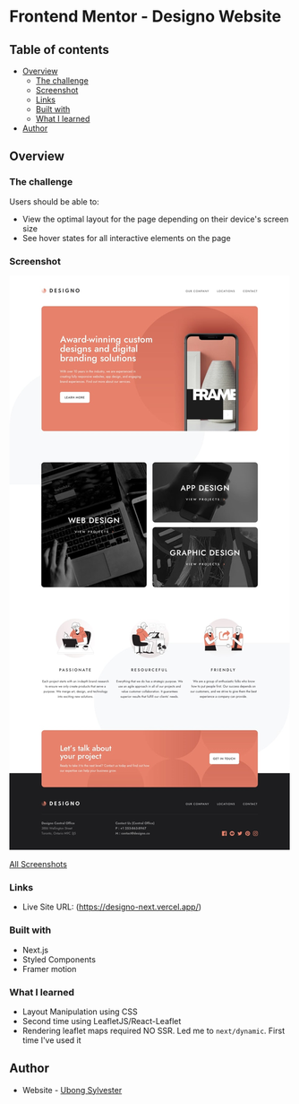 # Frontend Mentor - Designo Website

## Table of contents

-  [Overview](#overview)
   -  [The challenge](#the-challenge)
   -  [Screenshot](#screenshot)
   -  [Links](#links)
   -  [Built with](#built-with)
   -  [What I learned](#what-i-learned)
-  [Author](#author)

## Overview

### The challenge

Users should be able to:

-  View the optimal layout for the page depending on their device's screen size
-  See hover states for all interactive elements on the page

### Screenshot

![](./screenshots/desktop-full.jpg)

[All Screenshots](./screenshots)

### Links

-  Live Site URL: (https://designo-next.vercel.app/)

### Built with

-  Next.js
-  Styled Components
-  Framer motion

### What I learned

-  Layout Manipulation using CSS
-  Second time using LeafletJS/React-Leaflet
-  Rendering leaflet maps required NO SSR. Led me to `next/dynamic`. First time I've used it

## Author

-  Website - [Ubong Sylvester](https://www.devubong.com)
